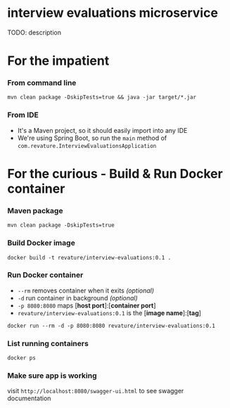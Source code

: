 # interview evaluations microservice

TODO: description


# For the impatient

### From command line

```
mvn clean package -DskipTests=true && java -jar target/*.jar
```

### From IDE
* It's a Maven project, so it should easily import into any IDE
* We're using Spring Boot, so run the `main` method of `com.revature.InterviewEvaluationsApplication`

# For the curious - Build & Run Docker container

### Maven package

```
mvn clean package -DskipTests=true
```

### Build Docker image

```
docker build -t revature/interview-evaluations:0.1 .
```

### Run Docker container
* `--rm` removes container when it exits *(optional)*
* `-d` run container in background *(optional)*
* `-p 8080:8080` maps [**host port**]:[**container port**]
* `revature/interview-evaluations:0.1` is the [**image name**]:[**tag**]

```
docker run --rm -d -p 8080:8080 revature/interview-evaluations:0.1
```

### List running containers

```
docker ps
```

### Make sure app is working

visit `http://localhost:8080/swagger-ui.html` to see swagger documentation

